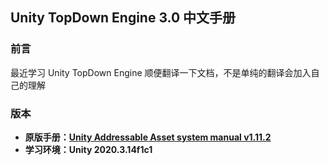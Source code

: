 ## Unity TopDown Engine 3.0 中文手册

### 前言

最近学习 Unity TopDown Engine 顺便翻译一下文档，不是单纯的翻译会加入自己的理解

### 版本

- **原版手册：[Unity Addressable Asset system manual v1.11.2](https://topdown-engine-docs.moremountains.com/index.html)**
- **学习环境：Unity  2020.3.14f1c1**


